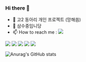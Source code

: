 ### Hi there 👋
- 🔭 고2 동아리 개인 프로젝트 (망해씀)
- 🌱 삼수중임니당
- 📫 How to reach me : <a href="버튼을 눌렀을 때 이동할 링크" target="_blank"><img src="https://img.shields.io/badge/ledofastra%40gmail.com-%23EA4335?logo=gmail&logoColor=white"/></a>



 
<!--
**Astra4051/Astra4051** is a ✨ _special_ ✨ repository because its `README.md` (this file) appears on your GitHub profile.

Here are some ideas to get you started:

- 🔭 I’m currently working on ...
- 🌱 I’m currently learning ...
- 👯 I’m looking to collaborate on ...
- 🤔 I’m looking for help with ...
- 💬 Ask me about ...
- 📫 How to reach me: ...
- 😄 Pronouns: ...
- ⚡ Fun fact: ...
-->


<a href="버튼을 눌렀을 때 이동할 링크" target="_blank"><img src="https://img.shields.io/badge/Colab-%23F9AB00?logo=googlecolab&logoColor=white"/></a>
<a href="버튼을 눌렀을 때 이동할 링크" target="_blank"><img src="https://img.shields.io/badge/Python-%233776AB?logo=python&logoColor=white"/></a>
<a href="버튼을 눌렀을 때 이동할 링크" target="_blank"><img src="https://img.shields.io/badge/Tensorflow-%23FF6F00?logo=tensorflow&logoColor=white"/></a>
<a href="버튼을 눌렀을 때 이동할 링크" target="_blank"><img src="https://img.shields.io/badge/Keras-%23D00000?logo=keras&logoColor=white"/></a>
<a href="버튼을 눌렀을 때 이동할 링크" target="_blank"><img src="https://img.shields.io/badge/ChatGPT-%23412991?logo=openai&logoColor=white"/></a>

![Anurag's GitHub stats](https://github-readme-stats.vercel.app/api?username=Astra4051&show_icons=true&theme=dark)
